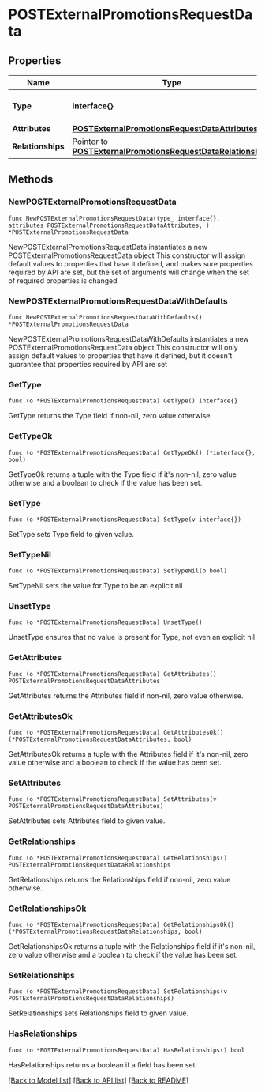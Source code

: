 # POSTExternalPromotionsRequestData

## Properties

Name | Type | Description | Notes
------------ | ------------- | ------------- | -------------
**Type** | **interface{}** | The resource&#39;s type | 
**Attributes** | [**POSTExternalPromotionsRequestDataAttributes**](POSTExternalPromotionsRequestDataAttributes.md) |  | 
**Relationships** | Pointer to [**POSTExternalPromotionsRequestDataRelationships**](POSTExternalPromotionsRequestDataRelationships.md) |  | [optional] 

## Methods

### NewPOSTExternalPromotionsRequestData

`func NewPOSTExternalPromotionsRequestData(type_ interface{}, attributes POSTExternalPromotionsRequestDataAttributes, ) *POSTExternalPromotionsRequestData`

NewPOSTExternalPromotionsRequestData instantiates a new POSTExternalPromotionsRequestData object
This constructor will assign default values to properties that have it defined,
and makes sure properties required by API are set, but the set of arguments
will change when the set of required properties is changed

### NewPOSTExternalPromotionsRequestDataWithDefaults

`func NewPOSTExternalPromotionsRequestDataWithDefaults() *POSTExternalPromotionsRequestData`

NewPOSTExternalPromotionsRequestDataWithDefaults instantiates a new POSTExternalPromotionsRequestData object
This constructor will only assign default values to properties that have it defined,
but it doesn't guarantee that properties required by API are set

### GetType

`func (o *POSTExternalPromotionsRequestData) GetType() interface{}`

GetType returns the Type field if non-nil, zero value otherwise.

### GetTypeOk

`func (o *POSTExternalPromotionsRequestData) GetTypeOk() (*interface{}, bool)`

GetTypeOk returns a tuple with the Type field if it's non-nil, zero value otherwise
and a boolean to check if the value has been set.

### SetType

`func (o *POSTExternalPromotionsRequestData) SetType(v interface{})`

SetType sets Type field to given value.


### SetTypeNil

`func (o *POSTExternalPromotionsRequestData) SetTypeNil(b bool)`

 SetTypeNil sets the value for Type to be an explicit nil

### UnsetType
`func (o *POSTExternalPromotionsRequestData) UnsetType()`

UnsetType ensures that no value is present for Type, not even an explicit nil
### GetAttributes

`func (o *POSTExternalPromotionsRequestData) GetAttributes() POSTExternalPromotionsRequestDataAttributes`

GetAttributes returns the Attributes field if non-nil, zero value otherwise.

### GetAttributesOk

`func (o *POSTExternalPromotionsRequestData) GetAttributesOk() (*POSTExternalPromotionsRequestDataAttributes, bool)`

GetAttributesOk returns a tuple with the Attributes field if it's non-nil, zero value otherwise
and a boolean to check if the value has been set.

### SetAttributes

`func (o *POSTExternalPromotionsRequestData) SetAttributes(v POSTExternalPromotionsRequestDataAttributes)`

SetAttributes sets Attributes field to given value.


### GetRelationships

`func (o *POSTExternalPromotionsRequestData) GetRelationships() POSTExternalPromotionsRequestDataRelationships`

GetRelationships returns the Relationships field if non-nil, zero value otherwise.

### GetRelationshipsOk

`func (o *POSTExternalPromotionsRequestData) GetRelationshipsOk() (*POSTExternalPromotionsRequestDataRelationships, bool)`

GetRelationshipsOk returns a tuple with the Relationships field if it's non-nil, zero value otherwise
and a boolean to check if the value has been set.

### SetRelationships

`func (o *POSTExternalPromotionsRequestData) SetRelationships(v POSTExternalPromotionsRequestDataRelationships)`

SetRelationships sets Relationships field to given value.

### HasRelationships

`func (o *POSTExternalPromotionsRequestData) HasRelationships() bool`

HasRelationships returns a boolean if a field has been set.


[[Back to Model list]](../README.md#documentation-for-models) [[Back to API list]](../README.md#documentation-for-api-endpoints) [[Back to README]](../README.md)


